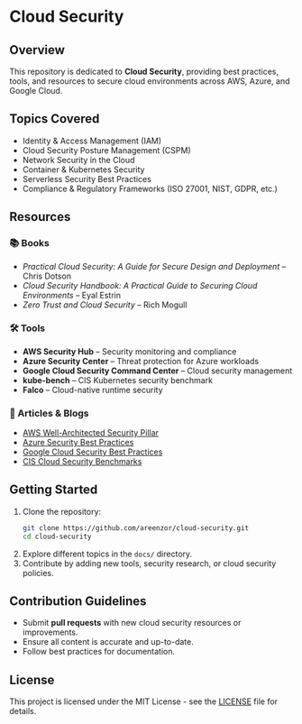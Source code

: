 # Cloud Security

## Overview
This repository is dedicated to **Cloud Security**, providing best practices, tools, and resources to secure cloud environments across AWS, Azure, and Google Cloud.

## Topics Covered
- Identity & Access Management (IAM)
- Cloud Security Posture Management (CSPM)
- Network Security in the Cloud
- Container & Kubernetes Security
- Serverless Security Best Practices
- Compliance & Regulatory Frameworks (ISO 27001, NIST, GDPR, etc.)

## Resources
### 📚 Books
- *Practical Cloud Security: A Guide for Secure Design and Deployment* – Chris Dotson
- *Cloud Security Handbook: A Practical Guide to Securing Cloud Environments* – Eyal Estrin
- *Zero Trust and Cloud Security* – Rich Mogull

### 🛠 Tools
- **AWS Security Hub** – Security monitoring and compliance
- **Azure Security Center** – Threat protection for Azure workloads
- **Google Cloud Security Command Center** – Cloud security management
- **kube-bench** – CIS Kubernetes security benchmark
- **Falco** – Cloud-native runtime security

### 📖 Articles & Blogs
- [AWS Well-Architected Security Pillar](https://docs.aws.amazon.com/wellarchitected/latest/security-pillar/)
- [Azure Security Best Practices](https://learn.microsoft.com/en-us/azure/security/)
- [Google Cloud Security Best Practices](https://cloud.google.com/security/best-practices)
- [CIS Cloud Security Benchmarks](https://www.cisecurity.org/benchmark)

## Getting Started
1. Clone the repository:
   ```bash
   git clone https://github.com/areenzor/cloud-security.git
   cd cloud-security
   ```
2. Explore different topics in the `docs/` directory.
3. Contribute by adding new tools, security research, or cloud security policies.

## Contribution Guidelines
- Submit **pull requests** with new cloud security resources or improvements.
- Ensure all content is accurate and up-to-date.
- Follow best practices for documentation.

## License
This project is licensed under the MIT License - see the [LICENSE](LICENSE) file for details.
